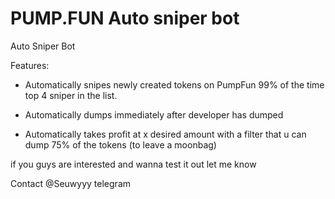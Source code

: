 # PUMP.FUN Auto sniper bot

Auto Sniper Bot
 
Features: 
 
- Automatically snipes newly created tokens on PumpFun 99% of the time top 4 sniper in the list. 
 
- Automatically dumps immediately after developer has dumped 
 
- Automatically takes profit at x desired amount with a filter that u can dump 75% of the tokens (to leave a moonbag)

if you guys are interested and wanna test it out let me know

Contact @Seuwyyy telegram
